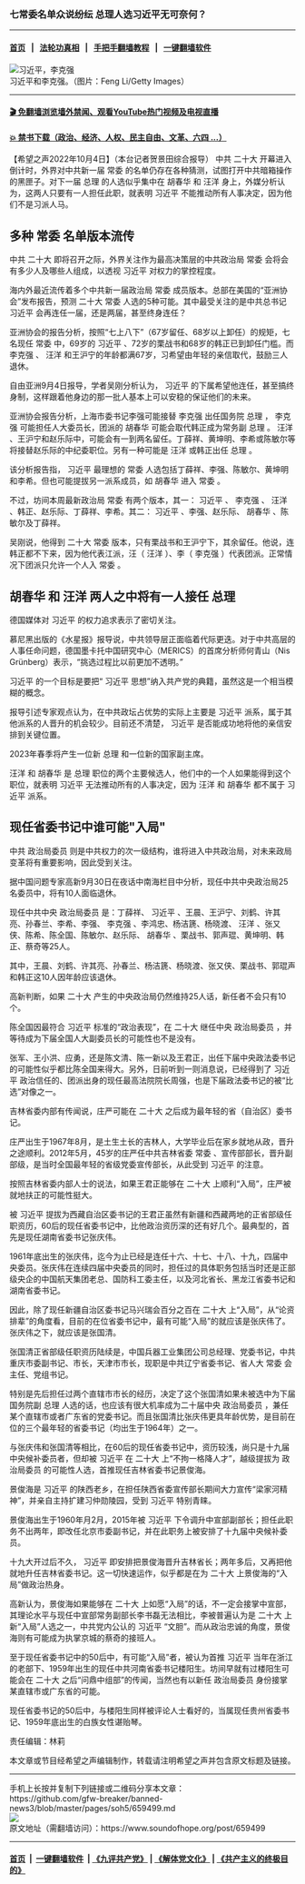 ### 七常委名单众说纷纭 总理人选习近平无可奈何？
------------------------

#### [首页](https://github.com/gfw-breaker/banned-news3/blob/master/README.md) &nbsp;&nbsp;|&nbsp;&nbsp; [法轮功真相](https://github.com/begood0513/basic/blob/master/README.md)  &nbsp;&nbsp;|&nbsp;&nbsp; [手把手翻墙教程](https://github.com/gfw-breaker/guides/wiki)  &nbsp;&nbsp;|&nbsp;&nbsp; [一键翻墙软件](https://github.com/gfw-breaker/nogfw/blob/master/README.md)  



<div><img alt="习近平，李克强" src="https://img.soundofhope.org/2022-10/gettyimages-182594128-1664912588742.jpg"/>
<br/><figcaption class="caption">
 习近平和李克强。（图片：Feng Li/Getty Images）
</figcaption></div><hr/>

#### [ 🎬  免翻墙浏览墙外禁闻、观看YouTube热门视频及电视直播](https://github.com/gfw-breaker/HelloWorld)

#### [ 💥  禁书下载（政治、经济、人权、民主自由、文革、六四 ...）](https://github.com/gfw-breaker/books/blob/master/README.md)

<div><div class="Content__Wrapper sc-1bvya0-0 grZQxZ">
 <p class="meta-top">
  <span class="meta">
   【希望之声2022年10月4日】（本台记者贺景田综合报导）
  </span>
  中共
  <ok href="/term/294559">
   二十大
  </ok>
  开幕进入倒计时，外界对中共新一届
  <ok href="/term/12505">
   常委
  </ok>
  的名单仍存在各种猜测，试图打开中共暗箱操作的黑匣子。对下一届
  <ok href="/term/13359">
   总理
  </ok>
  的人选似乎集中在
  <ok href="/term/3573">
   胡春华
  </ok>
  和
  <ok href="/term/12507">
   汪洋
  </ok>
  身上，外媒分析认为，这两人只要有一人担任此职，就表明
  <ok href="/term/1063">
   习近平
  </ok>
  不能推动所有人事决定，因为他们不是习派人马。
 </p>
 <h2>
  <strong>
   多种
   <ok href="/term/12505">
    常委
   </ok>
   名单版本流传
  </strong>
 </h2>
 <p>
  中共
  <ok href="/term/294559">
   二十大
  </ok>
  即将召开之际，外界关注作为最高决策层的中共政治局
  <ok href="/term/12505">
   常委
  </ok>
  会将会有多少人及哪些人组成，以透视
  <ok href="/term/1063">
   习近平
  </ok>
  对权力的掌控程度。
 </p>
 <p>
  海内外最近流传着多个中共新一届政治局
  <ok href="/term/12505">
   常委
  </ok>
  成员版本。总部在美国的“亚洲协会”发布报告，预测
  <ok href="/term/294559">
   二十大
  </ok>
  <ok href="/term/12505">
   常委
  </ok>
  人选的5种可能。其中最受关注的是中共总书记
  <ok href="/term/1063">
   习近平
  </ok>
  会再连任一届，还是两届，甚至终身连任？
 </p>
 <p>
  亚洲协会的报告分析，按照“七上八下”（67岁留任、68岁以上卸任）的规矩，七名现任
  <ok href="/term/12505">
   常委
  </ok>
  中，69岁的
  <ok href="/term/1063">
   习近平
  </ok>
  、72岁的栗战书和68岁的韩正已到卸任门槛。而
  <ok href="/term/1429">
   李克强
  </ok>
  、
  <ok href="/term/12507">
   汪洋
  </ok>
  和王沪宁的年龄都满67岁，习希望由年轻的亲信取代，鼓励三人退休。
 </p>
 <p>
  自由亚洲9月4日报导，学者吴刚分析认为，
  <ok href="/term/1063">
   习近平
  </ok>
  的下属希望他连任，甚至搞终身制，这样跟着他身边的那一批人基本上可以安稳的保证他们的未来。
 </p>
 <p>
  亚洲协会报告分析，上海市委书记李强可能接替
  <ok href="/term/1429">
   李克强
  </ok>
  出任国务院
  <ok href="/term/13359">
   总理
  </ok>
  ，
  <ok href="/term/1429">
   李克强
  </ok>
  可能担任人大委员长，团派的
  <ok href="/term/3573">
   胡春华
  </ok>
  可能会取代韩正成为常务副
  <ok href="/term/13359">
   总理
  </ok>
  。
  <ok href="/term/12507">
   汪洋
  </ok>
  、王沪宁和赵乐际中，可能会有一到两名留任。丁薛祥、黄坤明、李希或陈敏尔等将接替赵乐际的中纪委职位。另有一种可能是
  <ok href="/term/12507">
   汪洋
  </ok>
  或韩正出任
  <ok href="/term/13359">
   总理
  </ok>
  。
 </p>
 <p>
  该分析报告指，
  <ok href="/term/1063">
   习近平
  </ok>
  最理想的
  <ok href="/term/12505">
   常委
  </ok>
  人选包括丁薛祥、李强、陈敏尔、黄坤明和李希。但也可能提拔另一派系成员，如
  <ok href="/term/3573">
   胡春华
  </ok>
  进入
  <ok href="/term/12505">
   常委
  </ok>
  。
 </p>
 <p>
  不过，坊间本周最新政治局
  <ok href="/term/12505">
   常委
  </ok>
  有两个版本，其一：
  <ok href="/term/1063">
   习近平
  </ok>
  、
  <ok href="/term/1429">
   李克强
  </ok>
  、
  <ok href="/term/12507">
   汪洋
  </ok>
  、韩正、赵乐际、丁薛祥、李希。其二：
  <ok href="/term/1063">
   习近平
  </ok>
  、李强、赵乐际、
  <ok href="/term/3573">
   胡春华
  </ok>
  、陈敏尔及丁薛祥。
 </p>
 <p>
  吴刚说，他得到
  <ok href="/term/294559">
   二十大
  </ok>
  <ok href="/term/12505">
   常委
  </ok>
  版本，只有栗战书和王沪宁下，其余留任。他说，连韩正都不下来，因为他代表江派，汪（
  <ok href="/term/12507">
   汪洋
  </ok>
  ）、李（
  <ok href="/term/1429">
   李克强
  </ok>
  ）代表团派。正常情况下团派只允许一个人入
  <ok href="/term/12505">
   常委
  </ok>
  。
 </p>
 <h2>
  <strong>
   <ok href="/term/3573">
    胡春华
   </ok>
   和
   <ok href="/term/12507">
    汪洋
   </ok>
   两人之中将有一人接任
   <ok href="/term/13359">
    总理
   </ok>
  </strong>
 </h2>
 <p>
  德国媒体对
  <ok href="/term/1063">
   习近平
  </ok>
  的权力追求表示了密切关注。
 </p>
 <p>
  慕尼黑出版的《水星报》报导说，中共领导层正面临着代际更迭。对于中共高层的人事任命问题，德国墨卡托中国研究中心（MERICS）的首席分析师何青山（Nis Grünberg）表示，“挑选过程比以前更加不透明。”
 </p>
 <p>
  <ok href="/term/1063">
   习近平
  </ok>
  的一个目标是要把“
  <ok href="/term/1063">
   习近平
  </ok>
  思想”纳入共产党的典籍，虽然这是一个相当模糊的概念。
 </p>
 <p>
  报导引述专家观点认为，在中共政坛占优势的实际上主要是
  <ok href="/term/1063">
   习近平
  </ok>
  派系，属于其他派系的人晋升的机会较少。目前还不清楚，
  <ok href="/term/1063">
   习近平
  </ok>
  是否能成功地将他的亲信安排到关键位置。
 </p>
 <p>
  2023年春季将产生一位新
  <ok href="/term/13359">
   总理
  </ok>
  和一位新的国家副主席。
 </p>
 <p>
  <ok href="/term/12507">
   汪洋
  </ok>
  和
  <ok href="/term/3573">
   胡春华
  </ok>
  是
  <ok href="/term/13359">
   总理
  </ok>
  职位的两个主要候选人，他们中的一个人如果能得到这个职位，就表明
  <ok href="/term/1063">
   习近平
  </ok>
  无法推动所有的人事决定，因为
  <ok href="/term/12507">
   汪洋
  </ok>
  和
  <ok href="/term/3573">
   胡春华
  </ok>
  都不属于
  <ok href="/term/1063">
   习近平
  </ok>
  派系。
 </p>
 <h2>
  <strong>
   现任省委书记中谁可能"入局"
  </strong>
 </h2>
 <p>
  中共
  <ok href="/term/15108">
   政治局委员
  </ok>
  则是中共权力的次一级结构，谁将进入中共政治局，对未来政局变革将有重要影响，因此受到关注。
 </p>
 <p>
  据中国问题专家高新9月30日在夜话中南海栏目中分析，现任中共中央政治局25名委员中，将有10人面临退休。
 </p>
 <p>
  现任中共中央
  <ok href="/term/15108">
   政治局委员
  </ok>
  是：丁薛祥、
  <ok href="/term/1063">
   习近平
  </ok>
  、王晨、王沪宁、刘鹤、许其亮、孙春兰、李希、李强、
  <ok href="/term/1429">
   李克强
  </ok>
  、李鸿忠、杨洁篪、杨晓渡、
  <ok href="/term/12507">
   汪洋
  </ok>
  、张又侠、陈希、陈全国、陈敏尔、赵乐际、
  <ok href="/term/3573">
   胡春华
  </ok>
  、栗战书、郭声琨、黄坤明、韩正、蔡奇等25人。
 </p>
 <p>
  其中，王晨、刘鹤、许其亮、孙春兰、杨洁篪、杨晓渡、张又侠、栗战书、郭琨声和韩正这10人因年龄应该退休。
 </p>
 <p>
  高新判断，如果
  <ok href="/term/294559">
   二十大
  </ok>
  产生的中央政治局仍然维持25人话，新任者不会只有10个。
 </p>
 <p>
  陈全国因最符合
  <ok href="/term/1063">
   习近平
  </ok>
  标准的“政治表现”，在
  <ok href="/term/294559">
   二十大
  </ok>
  继任中央
  <ok href="/term/15108">
   政治局委员
  </ok>
  ，并等待成为下届全国人大副委员长的可能性也不是没有。
 </p>
 <p>
  张军、王小洪、应勇，还是陈文清、陈一新以及王君正，出任下届中央政法委书记的可能性似乎都比陈全国来得大。另外，日前听到一则消息说，已经得到了
  <ok href="/term/1063">
   习近平
  </ok>
  政治信任的、团派出身的现任最高法院院长周强，也是下届政法委书记的被“比选”对像之一。
 </p>
 <p>
  吉林省委内部有传闻说，庄严可能在
  <ok href="/term/294559">
   二十大
  </ok>
  之后成为最年轻的省（自治区）委书记。
 </p>
 <p>
  庄严出生于1967年8月，是土生土长的吉林人，大学毕业后在家乡就地从政，晋升之途顺利。2012年5月，45岁的庄严任中共吉林省委
  <ok href="/term/12505">
   常委
  </ok>
  、宣传部部长，晋升副部级，是当时全国最年轻的省级党委宣传部长，从此受到
  <ok href="/term/1063">
   习近平
  </ok>
  的注意。
 </p>
 <p>
  按照吉林省委内部人士的说法，如果王君正能够在
  <ok href="/term/294559">
   二十大
  </ok>
  上顺利“入局”，庄严被就地扶正的可能性挺大。
 </p>
 <p>
  被
  <ok href="/term/1063">
   习近平
  </ok>
  提拔为西藏自治区委书记的王君正虽然有新疆和西藏两地的正省部级任职资历，60后的现任省委书记中，比他政治资历深的还有好几个。最典型的，首先是现任湖南省委书记张庆伟。
 </p>
 <p>
  1961年底出生的张庆伟，迄今为止已经是连任十六、十七、十八、十九，四届中央委员。张庆伟在连续四届中央委员的同时，担任过的具体职务包括当时还是正部级央企的中国航天集团老总、国防科工委主任，以及河北省长、黑龙江省委书记和湖南省委书记。
 </p>
 <p>
  因此，除了现任新疆自治区委书记马兴瑞会百分之百在
  <ok href="/term/294559">
   二十大
  </ok>
  上“入局”，从“论资排辈”的角度看，目前的在位省委书记中，最有可能“入局”的就应该是张庆伟了。张庆伟之下，就应该是张国清。
 </p>
 <p>
  张国清正省部级任职资历陆续是，中国兵器工业集团公司总经理、党委书记，中共重庆市委副书记、市长，天津市市长，现职是中共辽宁省委书记、省人大
  <ok href="/term/12505">
   常委
  </ok>
  会主任、党组书记。
 </p>
 <p>
  特别是先后担任过两个直辖市市长的经历，决定了这个张国清如果未被选中为下届国务院副
  <ok href="/term/13359">
   总理
  </ok>
  人选的话，也应该有很大机率成为二十届中央
  <ok href="/term/15108">
   政治局委员
  </ok>
  ，兼任某个直辖市或者广东省的党委书记。而且张国清比张庆伟更具年龄优势，是目前在位的三个最年轻的省委书记（均出生于1964年）之一。
 </p>
 <p>
  与张庆伟和张国清等相比，在60后的现任省委书记中，资历较浅，尚只是十九届中央候补委员者，但却被
  <ok href="/term/1063">
   习近平
  </ok>
  在
  <ok href="/term/294559">
   二十大
  </ok>
  上“不拘一格降人才”，越级提拔为
  <ok href="/term/15108">
   政治局委员
  </ok>
  的可能性人选，首推现任吉林省委书记景俊海。
 </p>
 <p>
  景俊海是
  <ok href="/term/1063">
   习近平
  </ok>
  的陕西老乡，在担任陕西省委宣传部长期间大力宣传“梁家河精神”，并亲自主持扩建习仲勋陵园，受到
  <ok href="/term/1063">
   习近平
  </ok>
  特别青睐。
 </p>
 <p>
  景俊海出生于1960年月2月，2015年被
  <ok href="/term/1063">
   习近平
  </ok>
  下令调升中宣部副部长；担任此职务不出两年，即改任北京市委副书记，并在此职务上被安排了十九届中央候补委员。
 </p>
 <p>
  十九大开过后不久，
  <ok href="/term/1063">
   习近平
  </ok>
  即安排把景俊海晋升吉林省长；两年多后，又再把他就地升任吉林省委书记。这一切快速运作，似乎都是在为
  <ok href="/term/294559">
   二十大
  </ok>
  上景俊海的“入局”做政治热身。
 </p>
 <p>
  高新认为，景俊海如果能够在
  <ok href="/term/294559">
   二十大
  </ok>
  上如愿“入局”的话，不一定会接掌中宣部，其理论水平与现任中宣部常务副部长李书磊无法相比，李被普遍认为是
  <ok href="/term/294559">
   二十大
  </ok>
  上新“入局”人选之一，中共党内公认的
  <ok href="/term/1063">
   习近平
  </ok>
  “文胆”。而从政治忠诚的角度，景俊海则有可能成为执掌京城的蔡奇的接班人。
 </p>
 <p>
  至于现任省委书记中的50后中，有可能“入局”者，被认为首推
  <ok href="/term/1063">
   习近平
  </ok>
  当年在浙江的老部下、1959年出生的现任中共河南省委书记楼阳生。坊间早就有过楼阳生可能会在
  <ok href="/term/294559">
   二十大
  </ok>
  之后“问鼎中组部”的传闻，当然也有以新任
  <ok href="/term/15108">
   政治局委员
  </ok>
  身份接掌某直辖市或广东省的可能。
 </p>
 <p>
  现任省委书记的50后中，与楼阳生同样被评论人士看好的，当属现任贵州省委书记、1959年底出生的白族女性谌贻琴。
 </p>
 <p class="meta-btm">
  责任编辑：林莉
 </p>
 <p class="meta-btm">
  本文章或节目经希望之声编辑制作，转载请注明希望之声并包含原文标题及链接。
 </p>
</div>
</div>
<hr/>
手机上长按并复制下列链接或二维码分享本文章：<br/>
https://github.com/gfw-breaker/banned-news3/blob/master/pages/soh5/659499.md <br/>
<a href='https://github.com/gfw-breaker/banned-news3/blob/master/pages/soh5/659499.md'><img src='https://github.com/gfw-breaker/banned-news3/blob/master/pages/soh5/659499.md.png'/></a> <br/>
原文地址（需翻墙访问）：https://www.soundofhope.org/post/659499


------------------------
#### [首页](https://github.com/gfw-breaker/banned-news3/blob/master/README.md) &nbsp;|&nbsp; [一键翻墙软件](https://github.com/gfw-breaker/nogfw/blob/master/README.md) &nbsp;| [《九评共产党》](https://github.com/gfw-breaker/9ping.md/blob/master/README.md#九评之一评共产党是什么) | [《解体党文化》](https://github.com/gfw-breaker/jtdwh.md/blob/master/README.md) | [《共产主义的终极目的》](https://github.com/gfw-breaker/gczydzjmd.md/blob/master/README.md)


<img src='http://gfw-breaker.win/banned-news3/pages/soh5/659499.md' width='0px' height='0px'/>
